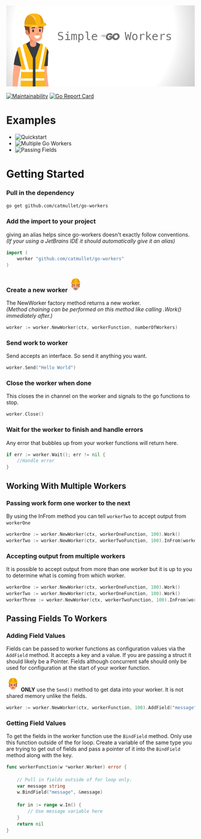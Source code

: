 ![go workers](https://raw.githubusercontent.com/catmullet/go-workers/assets/goworkers_header.png)

[![Maintainability](https://api.codeclimate.com/v1/badges/402fee86fbd1e24defb2/maintainability)](https://codeclimate.com/github/catmullet/go-workers/maintainability) [![Go Report Card](https://goreportcard.com/badge/github.com/catmullet/go-workers)](https://goreportcard.com/report/github.com/catmullet/go-workers)    

# Examples
* ![Quickstart](https://github.com/catmullet/go-workers/blob/master/examples/quickstart/quickstart.go)
* ![Multiple Go Workers](https://github.com/catmullet/go-workers/blob/master/examples/multiple_workers/multipleworkers.go)
* ![Passing Fields](https://github.com/catmullet/go-workers/blob/master/examples/passing_fields/passingfields.go)
# Getting Started
### Pull in the dependency
```zsh
go get github.com/catmullet/go-workers
```

### Add the import to your project
giving an alias helps since go-workers doesn't exactly follow conventions.    
_(If your using a JetBrains IDE it should automatically give it an alias)_
```go
import (
    worker "github.com/catmullet/go-workers"
)
```
### Create a new worker <img src="https://raw.githubusercontent.com/catmullet/go-workers/assets/constworker.png" alt="worker" width="35"/>
The NewWorker factory method returns a new worker.    
_(Method chaining can be performed on this method like calling .Work() immediately after.)_
```go
worker := worker.NewWorker(ctx, workerFunction, numberOfWorkers)
```
### Send work to worker
Send accepts an interface.  So send it anything you want.
```go
worker.Send("Hello World")
```
### Close the worker when done
This closes the in channel on the worker and signals to the go functions to stop.
```go
worker.Close()
```
### Wait for the worker to finish and handle errors
Any error that bubbles up from your worker functions will return here.
```go
if err := worker.Wait(); err != nil {
    //Handle error
}
```

## Working With Multiple Workers
### Passing work form one worker to the next 

By using the InFrom method you can tell `workerTwo` to accept output from `workerOne`
```go
workerOne := worker.NewWorker(ctx, workerOneFunction, 100).Work()
workerTwo := worker.NewWorker(ctx, workerTwoFunction, 100).InFrom(workerOne).Work()
```
### Accepting output from multiple workers
It is possible to accept output from more than one worker but it is up to you to determine what is coming from which worker.
```go
workerOne := worker.NewWorker(ctx, workerOneFunction, 100).Work()
workerTwo := worker.NewWorker(ctx, workerOneFunction, 100).Work()
workerThree := worker.NewWorker(ctx, workerTwoFunction, 100).InFrom(workerOne, workerTwo).Work()
```

## Passing Fields To Workers
### Adding Field Values
Fields can be passed to worker functions as configuration values via the `AddField` method.  It accepts a key and a value.
If you are passing a struct it should likely be a Pointer.
Fields although concurrent safe should only be used for configuration at the start of your worker function.

<img src="https://raw.githubusercontent.com/catmullet/go-workers/assets/constworker2.png" alt="worker" width="35"/> **ONLY** use the `Send()` method to get data into your worker. It is not shared memory unlike the fields.
```go
worker := worker.NewWorker(ctx, workerFunction, 100).AddField("message", "Hello World")
```

### Getting Field Values
To get the fields in the worker function use the `BindField` method.
Only use this function outside of the for loop. Create a variable of the same type you are trying to get out of fields and pass a pointer of it into the `BindField` method along with the key.

```go
func workerFunction(w *worker.Worker) error {

    // Pull in fields outside of for loop only.
    var message string
    w.BindField("message", &message)

    for in := range w.In() {
        // Use message variable here
    }
    return nil
}
```
